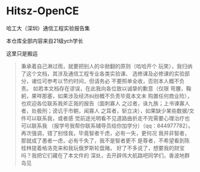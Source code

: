 # Hitsz-OpenCE
哈工大（深圳）通信工程实验报告集

本仓库全部内容来自21级ych学长

这里只是搬运
> 秉承着自己淋过雨，就要把别人的伞掀翻的原则（哈哈开个
玩笑），我归纳了这个文档，其涉及通信工程专业各类实验课、
选修课及必修课的实验部分，诸位可参考以节约时间，但请务必
不要照单全收，否则本人概不负责。
如若本文档存在谬误，在此我向各位致以诚挚的歉意（仅限
弯腰，鞠躬，果咩那塞，如果涉及经济纠纷概不负责毕竟本文未
购置任何商业险），也欢迎各位联系我斧正我的报告（面刺寡人
之过者，诛九族；上书谏寡人者，处极刑；谤讥于市朝，闻寡人
之耳者，斩立决），如果缺少某些数据/文件可以联系我，或者感
觉前途光明看不见道路曲折走不完需要心理治疗也可以联系我
（报学号我帮你联系辅导员给你加学分）（qq：844977782）。
再次强调，错了别怪我，毕竟智者千虑，必有一失，更何况
我并非智者，那就成了愚者一虑，必有千失了，我不是智者更不
是尊者，不希望看到陈桂林提着格洛克来和我玩俄罗斯轮盘赌。
好了不多说了，想要我的财宝吗？我把它们藏在了本文件的
深处，去开辟伟大航路吧同学们，香波地群岛见
